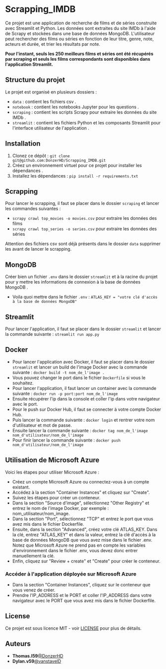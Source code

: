 # Scrapping_IMDB
Ce projet est une application de recherche de films et de séries construite avec Streamlit et Python. Les données sont extraites du site IMDb à l'aide de Scrapy et stockées dans une base de données MongoDB. L'utilisateur peut rechercher des films ou séries en fonction de leur titre, genre, note, acteurs et durée, et trier les résultats par note.

**Pour l'instant, seuls les 250 meilleurs films et séries ont été récupérés par scraping et seuls les films correspondants sont disponibles dans l'application Streamlit.**

## Structure du projet

Le projet est organisé en plusieurs dossiers :

- `data` : contient les fichiers csv .
- `notebook` : contient les notebooks Jupyter pour les questions .
- `scraping` : contient les scripts Scrapy pour extraire les données du site IMDb .
- `streamlit` : contient les fichiers Python et les composants Streamlit pour l'interface utilisateur de l'application .

## Installation

1. Clonez ce dépôt : `git clone git@github.com:DonzerHD/Scrapping_IMDB.git`
2. Créez un environnement virtuel pour ce projet pour installer les dépendances .
3. Installez les dépendances : `pip install -r requirements.txt`

## Scrapping 

Pour lancer le scrapping, il faut se placer dans le dossier `scraping` et lancer les commandes suivantes :
 - `scrapy crawl top_movies -o movies.csv` pour extraire les données des films
 - `scrapy crawl top_series -o series.csv` pour extraire les données des séries

Attention des fichiers csv sont déjà présents dans le dossier `data` supprimer les avant de lancer le scrapping.

## MongoDB

Créer bien un fichier `.env` dans le dossier `streamlit` et à la racine du projet pour y mettre les informations de connexion à la base de données MongoDB .
- Voila quoi mettre dans le fichier `.env` :
```ATLAS_KEY = "votre clé d'accès à la base de données MongoDB"```

## Streamlit
Pour lancer l'application, il faut se placer dans le dossier `streamlit` et lancer la commande suivante : `streamlit run app.py`

## Docker
- Pour lancer l'application avec Docker, il faut se placer dans le dossier `streamlit` et lancer un build de l'image Docker avec la commande suivante : `docker build -t nom_de_l'image .`
- Vous pouvez changer le port dans le fichier `Dockerfile` si vous le souhaitez.
- Pour lancer l'application, il faut lancer un container avec la commande suivante : `docker run -p port:port nom_de_l'image`
- Ensuite récupérer l'ip dans la console et coller l'ip dans votre navigateur avec le port.
- Pour le push sur Docker Hub, il faut se connecter à votre compte Docker Hub.
- Puis lancer la commande suivante : `docker login` et rentrer votre nom d'utilisateur et mot de passe.
- Ensuite lancer la commande suivante : `docker tag nom_de_l'image nom_d'utilisateur/nom_de_l'image`
- Pour finir lancer la commande suivante : `docker push nom_d'utilisateur/nom_de_l'image`

## Utilisation de Microsoft Azure
Voici les étapes pour utiliser Microsoft Azure :
- Créez un compte Microsoft Azure ou connectez-vous à un compte existant.
- Accédez à la section "Container Instances" et cliquez sur "Create".
- Suivez les étapes pour créer un conteneur.
- Dans la section "Source d'image", sélectionnez "Other Registry" et entrez le nom de l'image Docker, par exemple : nom_utilisateur/nom_image.
- Dans la section "Port", sélectionnez "TCP" et entrez le port que vous avez mis dans le fichier Dockerfile.
- Ensuite, dans la section "Advanced", créez votre clé ATLAS_KEY. Dans la clé, entrez "ATLAS_KEY" et dans la valeur, entrez la clé d'accès à la base de données MongoDB que vous avez mise dans le fichier .env. Notez que Microsoft Azure ne prend pas en compte les variables d'environnement dans le fichier .env, vous devez donc entrer manuellement la clé.
- Enfin, cliquez sur "Review + create" et "Create" pour créer le conteneur.

### **Accéder à l'application déployée sur Microsoft Azure**
- Dans la section "Container Instances", cliquez sur le conteneur que vous venez de créer.
- Prendre l'IP_ADDRESS et le PORT et coller l'IP_ADDRESS dans votre navigateur avec le PORT que vous avez mis dans le fichier Dockerfile.

## License
Ce projet est sous licence MIT - voir [LICENSE](LICENSE) pour plus de détails.

## Auteurs
* **Thomas.l59**[@DonzerHD](https://github.com/DonzerHD)
* **Dylan.v59**[@vanstavelD](https://github.com/vanstavelD)



